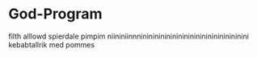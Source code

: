 # God-Program
filth alllowd
spierdale
pimpim
niininiinnninininininininininininininininininini
kebabtallrik med pommes